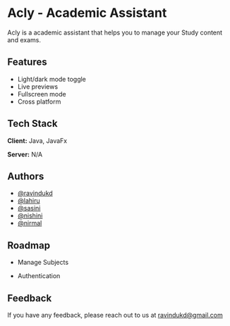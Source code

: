 
# Acly - Academic Assistant

Acly is a academic assistant that helps you to manage your Study content and exams.


## Features

- Light/dark mode toggle
- Live previews
- Fullscreen mode
- Cross platform


## Tech Stack

**Client:** Java, JavaFx

**Server:** N/A


## Authors

- [@ravindukd](https://www.github.com/ravindukd)
- [@lahiru](https://www.github.com/ravindukd)
- [@sasini](https://www.github.com/ravindukd)
- [@nishini](https://www.github.com/ravindukd)
- [@nirmal](https://www.github.com/ravindukd)

## Roadmap

- Manage Subjects

- Authentication


## Feedback

If you have any feedback, please reach out to us at ravindukd@gmail.com

